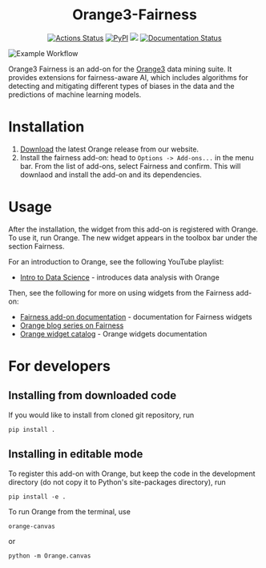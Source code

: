<h1 align="center">Orange3-Fairness</h1>


<p align="center">
<a href="https://github.com/biolab//orange3-fairness/actions"><img alt="Actions Status" src="https://github.com/biolab/orange3-fairness/actions/workflows/test.yml/badge.svg"></a>
<a href="https://pypi.org/project/Orange3-Fairness/"><img alt="PyPI" src="https://img.shields.io/pypi/v/orange3-fairness?color=blue"></a>
<a href="https://codecov.io/gh/ZanMervic/orange3-fairness" ><img src="https://codecov.io/gh/ZanMervic/orange3-fairness/graph/badge.svg?token=MSQ0ZUPA6B"/></a>
<a href='https://orange3-fairness.readthedocs.io/en/latest/?badge=latest'><img src='https://readthedocs.org/projects/orange3-fairness/badge/?version=latest' alt='Documentation Status' /></a>
</p>

![Example Workflow](doc/readme-screenshot.png)

Orange3 Fairness is an add-on for the [Orange3](http://orangedatamining.com/) data mining suite. 
It provides extensions for fairness-aware AI, which includes algorithms for detecting and mitigating 
different types of biases in the data and the predictions of machine learning models. 


# Installation

1. [Download](https://orangedatamining.com/download/) the latest Orange release from
our website.
2. Install the fairness add-on: head to
`Options -> Add-ons...` in the menu bar. From the list of add-ons, select Fairness and confirm.
This will downlaod and install the add-on and its dependencies.

#  Usage

After the installation, the widget from this add-on is registered with Orange. To use it, run Orange.
The new widget appears in the toolbox bar under the section Fairness.

For an introduction to Orange, see the following YouTube playlist:

* [Intro to Data Science](https://www.youtube.com/watch?v=H1ibqB_cvlE&list=PLmNPvQr9Tf-b_SuBdoRsuNhTmaHJ0eKab) - introduces data analysis with Orange

Then, see the following for more on using widgets from the Fairness add-on:

* [Fairness add-on documentation](https://orange3-fairness.readthedocs.io/) -  documentation for Fairness widgets
* [Orange blog series on Fairness](https://orangedatamining.com/blog/?tag=fairness)
* [Orange widget catalog](https://orange.biolab.si/toolbox/) - Orange widgets documentation


# For developers

## Installing from downloaded code

If you would like to install from cloned git repository, run

    pip install .

## Installing in editable mode

To register this add-on with Orange, but keep the code in the development directory
(do not copy it to Python's site-packages directory), run

    pip install -e .


To run Orange from the terminal, use

    orange-canvas

or

    python -m Orange.canvas
